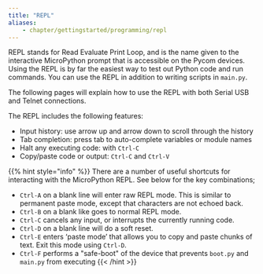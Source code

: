 ```yaml
---
title: "REPL"
aliases:
    - chapter/gettingstarted/programming/repl
---
```


REPL stands for Read Evaluate Print Loop, and is the name given to the interactive MicroPython prompt that is accessible on the Pycom devices. Using the REPL is by far the easiest way to test out Python code and run commands. You can use the REPL in addition to writing scripts in `main.py`.

The following pages will explain how to use the REPL with both Serial USB and Telnet connections.

The REPL includes the following features:

* Input history: use arrow up and arrow down to scroll through the history
* Tab completion: press tab to auto-complete variables or module names
* Halt any executing code: with `Ctrl-C`
* Copy/paste code or output: `Ctrl-C` and `Ctrl-V`

{{% hint style="info" %}}
There are a number of useful shortcuts for interacting with the MicroPython REPL. See below for the key combinations;

* `Ctrl-A` on a blank line will enter raw REPL mode. This is similar to permanent paste mode, except that characters are not echoed back.
* `Ctrl-B` on a blank like goes to normal REPL mode.
* `Ctrl-C` cancels any input, or interrupts the currently running code.
* `Ctrl-D` on a blank line will do a soft reset.
* `Ctrl-E` enters ‘paste mode’ that allows you to copy and paste chunks of text. Exit this mode using `Ctrl-D`.
* `Ctrl-F` performs a "safe-boot" of the device that prevents `boot.py` and `main.py` from executing
{{< /hint >}}

